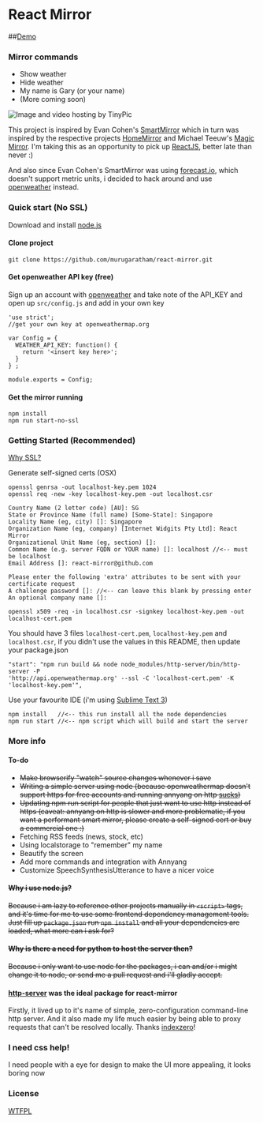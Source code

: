 
# React Mirror

##<a href="http://murugaratham.github.io/react-mirror" target="_blank">Demo</a>


### Mirror commands
- Show weather
- Hide weather
- My name is Gary (or your name)
- (More coming soon)

<img src="http://i67.tinypic.com/5v7kpk.jpg" border="0" alt="Image and video hosting by TinyPic" />

This project is inspired by Evan Cohen's [SmartMirror](https://github.com/evancohen/smart-mirror) which in turn was inspired by the respective projects [HomeMirror](https://github.com/HannahMitt/HomeMirror) and Michael Teeuw's [Magic Mirror](http://michaelteeuw.nl/tagged/magicmirror). 
I'm taking this as an opportunity to pick up [ReactJS](https://facebook.github.io/react/), better late than never :)

And also since Evan Cohen's SmartMirror was using [forecast.io](http://forecast.io/), which doesn't support metric units, i decided to hack around and use [openweather](http://www.openweathermap.com/api) instead.

### Quick start (No SSL)
Download and install [node.js](https://nodejs.org/en/)

#### Clone project
```
git clone https://github.com/murugaratham/react-mirror.git
```

#### Get openweather API key (free)
Sign up an account with [openweather](http://home.openweathermap.org/users/sign_in) and take note of the API_KEY and open up `src/config.js` and add in your own key

```
'use strict';
//get your own key at openweathermap.org

var Config = {
  WEATHER_API_KEY: function() {
    return '<insert key here>';
  }
} ;

module.exports = Config;
```

#### Get the mirror running
```
npm install
npm run start-no-ssl
```

### Getting Started (Recommended)

[Why SSL?](https://github.com/TalAter/annyang#annyang-would-like-to-use-your-microphone)

Generate self-signed certs (OSX)
```
openssl genrsa -out localhost-key.pem 1024
openssl req -new -key localhost-key.pem -out localhost.csr

Country Name (2 letter code) [AU]: SG
State or Province Name (full name) [Some-State]: Singapore
Locality Name (eg, city) []: Singapore
Organization Name (eg, company) [Internet Widgits Pty Ltd]: React Mirror 
Organizational Unit Name (eg, section) []: 
Common Name (e.g. server FQDN or YOUR name) []: localhost //<-- must be localhost
Email Address []: react-mirror@github.com

Please enter the following 'extra' attributes to be sent with your certificate request 
A challenge password []: //<-- can leave this blank by pressing enter
An optional company name []:

openssl x509 -req -in localhost.csr -signkey localhost-key.pem -out localhost-cert.pem
```
You should have 3 files `localhost-cert.pem`, `localhost-key.pem` and `localhost.csr`, if you didn't use the values in this README, then update your package.json

```
"start": "npm run build && node node_modules/http-server/bin/http-server -P 
'http://api.openweathermap.org' --ssl -C 'localhost-cert.pem' -K 'localhost-key.pem'",
```
Use your favourite IDE (i'm using [Sublime Text 3](http://www.sublimetext.com/3))

```
npm install   //<-- this run install all the node dependencies
npm run start //<-- npm script which will build and start the server
```

### More info
#### To-do
- ~~Make browserify "watch" source changes whenever i save~~
- ~~Writing a simple server using node (because openweathermap doesn't support https for free accounts and running annyang on http [sucks](https://github.com/TalAter/annyang))~~
- ~~Updating npm run script for people that just want to use http instead of https (caveat: annyang on http is slower and more problematic, if you want a performant smart mirror, please create a self-signed cert or buy a commercial one :)~~
- Fetching RSS feeds (news, stock, etc)
- Using localstorage to "remember" my name
- Beautify the screen
- Add more commands and integration with Annyang
- Customize SpeechSynthesisUtterance to have a nicer voice

#### ~~Why i use node.js?~~
~~Because i am lazy to reference other projects manually in `<script>` tags, and it's time for me to use some frontend dependency management tools. Just fill up `package.json` run `npm install` and all your dependencies are loaded, what more can i ask for?~~
#### ~~Why is there a need for python to host the server then?~~
~~Because i only want to use node for the packages, i can and/or i might change it to node, or send me a pull request and i'll gladly accept.~~
#### [http-server](https://github.com/indexzero/http-server) was the ideal package for react-mirror
Firstly, it lived up to it's name of simple, zero-configuration command-line http server. And it also made my life much easier by being able to proxy requests that can't be resolved locally. Thanks [indexzero](https://github.com/indexzero)!

### I need css help!
I need people with a eye for design to make the UI more appealing, it looks boring now
### License
[WTFPL](http://www.wtfpl.net/)
